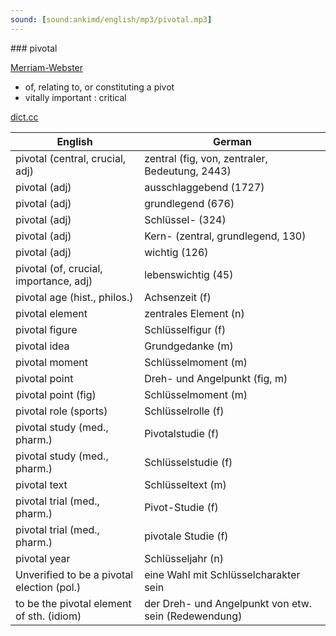```yaml
---
sound: [sound:ankimd/english/mp3/pivotal.mp3]
---
```


\### pivotal

[Merriam-Webster](https://www.merriam-webster.com/dictionary/pivotal)

- of, relating to, or constituting a pivot
- vitally important : critical

[dict.cc](https://www.dict.cc/pivotal)

| English        | German       |
| -------------- | ------------ |
| pivotal (central, crucial, adj) | zentral (fig, von, zentraler, Bedeutung, 2443) |
| pivotal (adj) | ausschlaggebend (1727) |
| pivotal (adj) | grundlegend (676) |
| pivotal (adj) | Schlüssel- (324) |
| pivotal (adj) | Kern- (zentral, grundlegend, 130) |
| pivotal (adj) | wichtig (126) |
| pivotal (of, crucial, importance, adj) | lebenswichtig (45) |
| pivotal age (hist., philos.) | Achsenzeit (f) |
| pivotal element | zentrales Element (n) |
| pivotal figure | Schlüsselfigur (f) |
| pivotal idea | Grundgedanke (m) |
| pivotal moment | Schlüsselmoment (m) |
| pivotal point | Dreh- und Angelpunkt (fig, m) |
| pivotal point (fig) | Schlüsselmoment (m) |
| pivotal role (sports) | Schlüsselrolle (f) |
| pivotal study (med., pharm.) | Pivotalstudie (f) |
| pivotal study (med., pharm.) | Schlüsselstudie (f) |
| pivotal text | Schlüsseltext (m) |
| pivotal trial (med., pharm.) | Pivot-Studie (f) |
| pivotal trial (med., pharm.) | pivotale Studie (f) |
| pivotal year | Schlüsseljahr (n) |
| Unverified to be a pivotal election (pol.) | eine Wahl mit Schlüsselcharakter sein |
| to be the pivotal element of sth. (idiom) | der Dreh- und Angelpunkt von etw. sein (Redewendung) |

